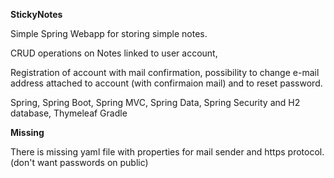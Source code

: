 <b>StickyNotes</b>

Simple Spring Webapp for storing simple notes.

CRUD operations on Notes linked to user account,

Registration of account with mail confirmation,
possibility to change e-mail address attached to account 
(with confirmaion mail)
and to reset password.

Spring, Spring Boot, Spring MVC, Spring Data,
Spring Security and H2 database, Thymeleaf
Gradle

<b>Missing</b>

There is missing yaml file 
with properties for mail sender and https protocol.
(don't want passwords on public)
